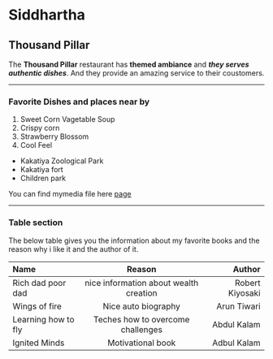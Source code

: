 # Siddhartha
## Thousand Pillar
The **Thousand Pillar** restaurant has **themed ambiance** and ***they serves authentic dishes***. And they provide an amazing service to their coustomers.

-----

### Favorite Dishes and places near by
1. Sweet Corn Vagetable Soup
2. Crispy corn
3. Strawberry Blossom
4. Cool Feel

* Kakatiya Zoological Park
* Kakatiya fort
* Children park

You can find mymedia file here [page](MyMedia.md)

---

### Table section 

The below table gives you the information about my favorite books and the reason why i like it and the author of it.

| Name | Reason | Author |
|:--- | :---: | ---:|
|Rich dad poor dad | nice information about wealth creation | Robert Kiyosaki |
| Wings of fire | Nice auto biography | Arun Tiwari |
| Learning how to fly | Teches how to overcome challenges | Abdul Kalam |
| Ignited Minds | Motivational book | Adbul Kalam |
